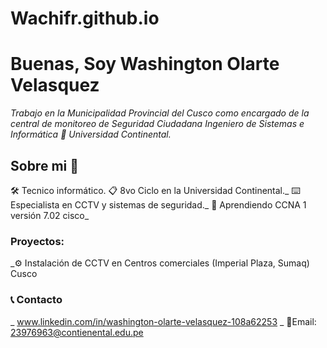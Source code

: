 # Wachifr.github.io
# Buenas, Soy Washington Olarte Velasquez

_Trabajo en la Municipalidad Provincial del Cusco como encargado de la central de monitoreo de Seguridad Ciudadana_
_Ingeniero de Sistemas e Informática 📌 Universidad Continental._

## Sobre mi 🚀

🛠 Tecnico informático.
📋 8vo Ciclo en la Universidad Continental._
⌨️ Especialista en CCTV y sistemas de seguridad._
📖 Aprendiendo CCNA 1 versión 7.02 cisco_
    

### Proyectos: 

_⚙️ Instalación de CCTV en Centros comerciales (Imperial Plaza, Sumaq) Cusco 

### 📞 Contacto

_ www.linkedin.com/in/washington-olarte-velasquez-108a62253
_ 📧Email: 23976963@contienental.edu.pe



